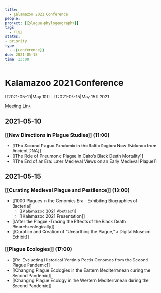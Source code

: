 ```yaml
---
title:
  - Kalamazoo 2021 Conference
people:
project: [[plague-phylogeography]]
tags:
  - ⬜/🧨 
status: 
- priority  
type: 
  - [[Conference]]
due: 2021-05-15
time: 13:00
---
```


# Kalamazoo 2021 Conference

[[2021-05-10|May 10]] - [[2021-05-15|May 15]] 2021

[Meeting Link]()

## 2021-05-10

### [[New Directions in Plague Studies]] (11:00)
- [[The Second Plague Pandemic in the Baltic Region: New Evidence from Ancient DNA]]
- [[The Role of Pneumonic Plague in Cairo’s Black Death Mortality]]
- [[The End of an Era: Later Medieval Views on an Early Medieval Plague]]

## 2021-05-15

### [[Curating Medieval Plague and Pestilence]] (13:00)
- [[1000 Plagues in the Genomics Era - Exhibiting Biographies of Bacteria]]
  - [[Kalamazoo 2021 Abstract]]
  - [[Kalamazoo 2021 Presentation]]
- [[After the Plague -Tracing the Effects of the Black Death Bioarchaeologically]]
- [[Curation and Creation of “Unearthing the Plague,” a Digital Museum Exhibit]]

### [[Plague Ecologies]] (17:00)
- [[Re-Evaluating Historical Yersinia Pestis Genomes from the Second Plague Pandemic]]
- [[Changing Plague Ecologies in the Eastern Mediterranean during the Second Pandemic]]
- [[Changing Plague Ecology in the Western Mediterranean during the Second Pandemic]]